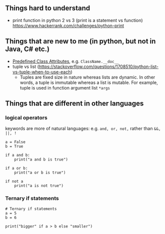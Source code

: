 ## Things hard to understand
- print function in python 2 vs 3 (print is a statement vs function)
https://www.hackerrank.com/challenges/python-print


## Things that are new to me (in python, but not in Java, C# etc.)
- [Predefined Class Attributes](http://www2.lib.uchicago.edu/keith/courses/python/class/5/), e.g. ``ClassName.__doc__``
- tuple vs list (https://stackoverflow.com/questions/1708510/python-list-vs-tuple-when-to-use-each)
    - Tuples are fixed size in nature whereas lists are dynamic. In other words, a tuple is immutable whereas a list is mutable. For example, tuple is used in function argument list `*args` 

## Things that are different in other languages
### logical operators
keywords are more of natural languages: e.g. ```and, or, not,``` rather than ```&&, ||, !```
``` 
a = False
b = True

if a and b:
    print("a and b is true")

if a or b:
    print("a or b is true")

if not a
    print("a is not true")
```

### Ternary if statements 
```
# Ternary if statements 
a = 5
b = 6

print("bigger" if a > b else "smaller")
```
